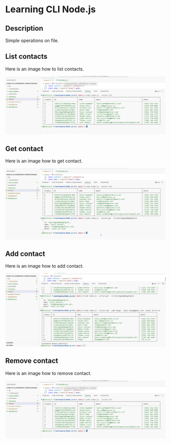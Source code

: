 
# Learning CLI Node.js

## Description

Simple operations on file.

## List contacts

Here is an image how to list contacts.

![List contacts](./screenshots/List.png)

## Get contact

Here is an image how to get contact.

![Get contact](./screenshots/Get.png)

## Add contact

Here is an image how to add contact.

![Add contact](./screenshots/Add.png)

## Remove contact

Here is an image how to remove contact.

![Remove contact](./screenshots/List.png)